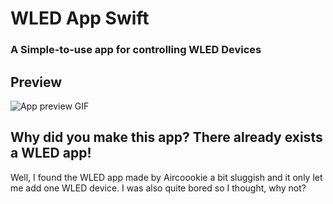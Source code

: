 #  WLED App Swift

### A Simple-to-use app for controlling WLED Devices

## Preview

![App preview GIF](./Screenshots/app-preview.gif)

## Why did you make this app? There already exists a WLED app!

Well, I found the WLED app made by Aircoookie a bit sluggish and it only let me add one WLED device. I was also quite bored so I thought, why not?
